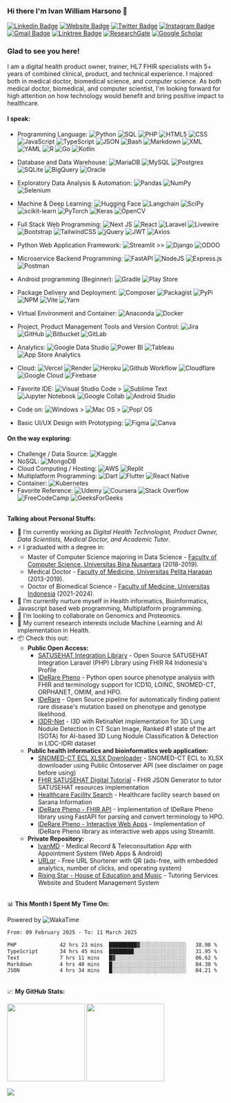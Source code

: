 ### Hi there I'm Ivan William Harsono 👋 

[![Linkedin Badge](https://custom-icon-badges.demolab.com/badge/LinkedIn-0A66C2?style=flat&logo=linkedin-white&logoColor=fff)](https://www.linkedin.com/comm/mynetwork/discovery-see-all?usecase=PEOPLE_FOLLOWS&followMember=ivanwilliammd)
[![Website Badge](https://img.shields.io/badge/Website-3b5998?style=flat&logo=google-chrome&logoColor=white)](https://ivanwilliammd.ivanwilliamharsono.com)
[![Twitter Badge](https://img.shields.io/badge/Twitter-000000?style=flat&logo=x&logoColor=white)](https://twitter.com/ivanwilliammd)
[![Instagram Badge](https://img.shields.io/badge/-Instagram-e4405f?style=flat&logo=Instagram&logoColor=white)](https://instagram.com/ivanwilliammd/)
[![Gmail Badge](https://img.shields.io/badge/Gmail-D14836?style=flat&logo=gmail&logoColor=white)](mailto:ivan.harsono@ivanwilliamharsono.com)
[![Linktree Badge](https://img.shields.io/badge/linktree-43E55E?style=flat&logo=linktree&logoColor=white)](https://linktr.ee/ivanwilliamharsono)
[![ResearchGate](https://img.shields.io/badge/ResearchGate-00CCBB?style=flat&logo=ResearchGate&logoColor=white)](https://www.researchgate.net/profile/Ivan-Harsono)
[![Google Scholar](https://img.shields.io/badge/Google%20Scholar-4285F4?style=flat&logo=google-scholar&logoColor=white)](https://scholar.google.com/citations?user=TMuoV-AAAAAJ)


### Glad to see you here! 
I am a digital health product owner, trainer, HL7 FHIR specialists with 5+ years of combined clinical, product, and technical experience. I majored both in medical doctor, biomedical science, and computer science. As both medical doctor, biomedical, and computer scientist, I'm looking forward for high attention on how technology would benefit and bring positive impact to healthcare. 


#### I speak: ####
- Programming Language:
![Python](https://img.shields.io/badge/python-3670A0?style=plastic&logo=python&logoColor=ffdd54)
![SQL](https://img.shields.io/badge/SQL-003545?style=plastic&logo=sql&logoColor=white)
![PHP](https://img.shields.io/badge/php-%23777BB4.svg?style=plastic&logo=php&logoColor=white)
![HTML5](https://img.shields.io/badge/html5-%23E34F26.svg?style=plastic&logo=html5&logoColor=white)
![CSS](https://img.shields.io/badge/CSS-1572B6?style=plastic&logo=css3&logoColor=fff)
![JavaScript](https://img.shields.io/badge/JavaScript-F7DF1E?style=plastic&logo=javascript&logoColor=000)
![TypeScript](https://img.shields.io/badge/TypeScript-3178C6?style=plastic&logo=typescript&logoColor=fff)
![JSON](https://img.shields.io/badge/JSON-000?logo=json&logoColor=fff)
![Bash](https://img.shields.io/badge/Bash-4EAA25?logo=gnubash&logoColor=fff)
![Markdown](https://img.shields.io/badge/Markdown-%23000000.svg?style=plastic&logo=markdown&logoColor=white)
![XML](https://img.shields.io/badge/XML-767C52?logo=xml&logoColor=fff)
![YAML](https://img.shields.io/badge/YAML-CB171E?style=plastic&logo=yaml&logoColor=fff)
![R](https://img.shields.io/badge/R-%23276DC3.svg?style=plastic&logo=r&logoColor=white)
![Go](https://img.shields.io/badge/go-%2300ADD8.svg?style=plastic&logo=go&logoColor=white)
![Kotlin](https://img.shields.io/badge/kotlin-%230095D5.svg?style=plastic&logo=kotlin&logoColor=white)

- Database and Data Warehouse: 
![MariaDB](https://img.shields.io/badge/MariaDB-003545?style=plastic&logo=mariadb&logoColor=white)
![MySQL](https://img.shields.io/badge/mysql-%2300f.svg?style=plastic&logo=mysql&logoColor=white)
![Postgres](https://img.shields.io/badge/postgres-%23316192.svg?style=plastic&logo=postgresql&logoColor=white)
![SQLite](https://img.shields.io/badge/sqlite-%2307405e.svg?style=plastic&logo=sqlite&logoColor=white)
![BigQuery](https://img.shields.io/badge/BigQuery-%234285F4.svg?style=plastic&logo=google-cloud&logoColor=white)
![Oracle](https://img.shields.io/badge/Oracle-F80000?style=plastic&logo=oracle&logoColor=white)

- Exploratory Data Analysis & Automation: 
![Pandas](https://img.shields.io/badge/pandas-%23150458.svg?style=plastic&logo=pandas&logoColor=white)
![NumPy](https://img.shields.io/badge/numpy-%23013243.svg?style=plastic&logo=numpy&logoColor=white)
![Selenium](https://img.shields.io/badge/-selenium-%43B02A?style=plastic&logo=selenium&logoColor=white)

- Machine & Deep Learning:
![Hugging Face](https://img.shields.io/badge/Hugging%20Face-FFD21E?style=plastic&logo=huggingface&logoColor=000)
![Langchain](https://img.shields.io/badge/langchain-1C3C3C??style=plastic&logo=langchain&logoColor=white)
![SciPy](https://img.shields.io/badge/SciPy-%230C55A5.svg?style=plastic&logo=scipy&logoColor=%white)
![scikit-learn](https://img.shields.io/badge/scikit--learn-%23F7931E.svg?style=plastic&logo=scikit-learn&logoColor=white)
![PyTorch](https://img.shields.io/badge/PyTorch-%23EE4C2C.svg?style=plastic&logo=PyTorch&logoColor=white)
![Keras](https://img.shields.io/badge/Keras-%23D00000.svg?style=plastic&logo=Keras&logoColor=white)
![OpenCV](https://img.shields.io/badge/opencv-%23white.svg?style=plastic&logo=opencv&logoColor=white)

- Full Stack Web Programming:
![Next JS](https://img.shields.io/badge/Next-black?style=plastic&logo=next.js&logoColor=white)
![React](https://img.shields.io/badge/react-%2320232a.svg?style=plastic&logo=react&logoColor=%2361DAFB)
![Laravel](https://img.shields.io/badge/laravel-%23FF2D20.svg?style=plastic&logo=laravel&logoColor=white)
![Livewire](https://img.shields.io/badge/livewire-4e56a6?style=plastic&logo=livewire&logoColor=white)
![Bootstrap](https://img.shields.io/badge/bootstrap-%23563D7C.svg?style=plastic&logo=bootstrap&logoColor=white)
![TailwindCSS](https://img.shields.io/badge/Tailwind%20CSS-%2338B2AC.svg?style=plastic&logo=tailwind-css&logoColor=white)
![jQuery](https://img.shields.io/badge/jquery-%230769AD.svg?style=plastic&logo=jquery&logoColor=white)
![JWT](https://img.shields.io/badge/JWT-black?style=plastic&logo=JSON%20web%20tokens)
![Axios](https://img.shields.io/badge/axios-671ddf?&style=plastic&logo=axios&logoColor=white)

- Python Web Application Framework:
![Streamlit](https://img.shields.io/badge/-Streamlit-FF4B4B?style=plastic&logo=streamlit&logoColor=white) >>
![Django](https://img.shields.io/badge/django-%23092E20.svg?style=plastic&logo=django&logoColor=white)
![ODOO](https://img.shields.io/badge/odoo-FF6C37.svg?style=plastic&logo=odoo&logoColor=white)

- Microservice Backend Programming:
![FastAPI](https://img.shields.io/badge/FastAPI-005571.svg?style=plastic&logo=fastapi&logoColor=white)
![NodeJS](https://img.shields.io/badge/node.js-6DA55F?style=plastic&logo=node.js&logoColor=white)
![Express.js](https://img.shields.io/badge/express.js-%23404d59.svg?style=plastic&logo=express&logoColor=%2361DAFB)
![Postman](https://img.shields.io/badge/Postman-FF6C37?style=plastic&logo=postman&logoColor=white)

- Android programming (Beginner): 
![Gradle](https://img.shields.io/badge/Gradle-02303A.svg?style=plastic&logo=Gradle&logoColor=white)
![Play Store](https://img.shields.io/badge/Google_Play-414141?style=plastic&logo=google-play&logoColor=white)

- Package Delivery and Deployment:
![Composer](https://img.shields.io/badge/Composer-885630?style=plastic&logo=composer&logoColor=fff)
![Packagist](https://img.shields.io/badge/Packagist-6DA55F.svg?style=plastic&logo=packagist&logoColor=white)
![PyPi](https://img.shields.io/badge/pypi-%23ececec.svg?style=plastic&logo=pypi&logoColor=1f73b7)
![NPM](https://img.shields.io/badge/NPM-%23000000.svg?style=plastic&logo=npm&logoColor=white)
![Vite](https://img.shields.io/badge/vite-%23646CFF.svg?style=plastic&logo=vite&logoColor=white)
![Yarn](https://img.shields.io/badge/Yarn-2C8EBB?style=plastic&logo=yarn&logoColor=fff)

- Virtual Environment and Container:
![Anaconda](https://img.shields.io/badge/Anaconda-%2344A833.svg?style=plastic&logo=anaconda&logoColor=white)
![Docker](https://img.shields.io/badge/docker-%230db7ed.svg?style=plastic&logo=docker&logoColor=white)

- Project, Product Management Tools and Version Control: 
![Jira](https://img.shields.io/badge/jira-%230A0FFF.svg?style=plastic&logo=jira&logoColor=white)
![GitHub](https://img.shields.io/badge/github-%23121011.svg?style=plastic&logo=github&logoColor=white)
![Bitbucket](https://img.shields.io/badge/bitbucket-%230047B3.svg?style=plastic&logo=bitbucket&logoColor=white)
![GitLab](https://img.shields.io/badge/GitLab-FC6D26?style=plastic&logo=gitlab&logoColor=fff)

- Analytics:
![Google Data Studio](https://img.shields.io/badge/Google%20Data%20Studio-E37400?style=plastic&logo=google-analytics&logoColor=white)
![Power BI](https://img.shields.io/badge/Power_BI-F2C811?style=plastic&logo=powerbi&logoColor=black)
![Tableau](https://img.shields.io/badge/Tableau-E97627?style=plastic&logo=Tableau&logoColor=white)
![App Store Analytics](https://img.shields.io/badge/App_Store_Analytics-0D96F6?style=plastic&logo=app-store&logoColor=white)

- Cloud: 
![Vercel](https://img.shields.io/badge/Vercel-%23000000.svg?style=plastic&logo=vercel&logoColor=white)
![Render](https://img.shields.io/badge/Render-46E3B7?style=plastic&logo=render&logoColor=white)
![Heroku](https://img.shields.io/badge/heroku-%23430098.svg?style=plastic&logo=heroku&logoColor=white)
![Github Workflow](https://img.shields.io/badge/GitHub_Actions-2088FF?style=plastic&logo=github-actions&logoColor=white)
![Cloudflare](https://img.shields.io/badge/Cloudflare-F38020?style=plastic&logo=Cloudflare&logoColor=white)
![Google Cloud](https://img.shields.io/badge/GoogleCloud-%234285F4.svg?style=plastic&logo=google-cloud&logoColor=white)
![Firebase](https://img.shields.io/badge/firebase-%23039BE5.svg?style=plastic&logo=firebase)

- Favorite IDE: 
![Visual Studio Code](https://custom-icon-badges.demolab.com/badge/Visual%20Studio%20Code-0078d7.svg?style=plastic&logo=vsc&logoColor=white) > 
![Sublime Text](https://img.shields.io/badge/sublime_text-%23575757.svg?style=plastic&logo=sublime-text&logoColor=important)
![Jupyter Notebook](https://img.shields.io/badge/jupyter-%23FA0F00.svg?style=plastic&logo=jupyter&logoColor=white)
![Google Collab](https://img.shields.io/badge/Google_Colab-F9AB00?style=plastic&logo=google-colab&logoColor=white)
![Android Studio](https://img.shields.io/badge/Android%20Studio-3DDC84.svg?style=plastic&logo=android-studio&logoColor=white)

- Code on:
![Windows](https://custom-icon-badges.demolab.com/badge/Windows-0078D6?style=plastic&logo=windows11&logoColor=white) > 
![Mac OS](https://img.shields.io/badge/mac%20os-000000?style=plastic&logo=macos&logoColor=F0F0F0) >
![Pop! OS](https://img.shields.io/badge/Pop!_OS-48B9C7?style=plastic&logo=Pop!_OS&logoColor=white)

- Basic UI/UX Design with Prototyping: 
![Figma](https://img.shields.io/badge/figma-%23F24E1E.svg?style=plastic&logo=figma&logoColor=white)
![Canva](https://img.shields.io/badge/Canva-%2300C4CC.svg?style=plastic&logo=Canva&logoColor=white)

#### On the way exploring: ####
- Challenge / Data Source: 
![Kaggle](https://img.shields.io/badge/Kaggle-035a7d?style=plastic&logo=kaggle&logoColor=white)
- NoSQL: 
![MongoDB](https://img.shields.io/badge/MongoDB-%234ea94b.svg?style=plastic&logo=mongodb&logoColor=white)
- Cloud Computing / Hosting: 
![AWS](https://img.shields.io/badge/AWS-%23FF9900.svg?style=plastic&logo=amazon-web-services&logoColor=white)
![Replit](https://img.shields.io/badge/Replit-DD1200?style=plastic&logo=Replit&logoColor=white)
- Multiplatform Programming: 
![Dart](https://img.shields.io/badge/dart-%230175C2.svg?style=plastic&logo=dart&logoColor=white)
![Flutter](https://img.shields.io/badge/Flutter-%2302569B.svg?style=plastic&logo=Flutter&logoColor=white)
![React Native](https://img.shields.io/badge/react_native-%2320232a.svg?style=plastic&logo=react&logoColor=%2361DAFB)
- Container: 
![Kubernetes](https://img.shields.io/badge/kubernetes-%23326ce5.svg?style=plastic&logo=kubernetes&logoColor=white)
- Favorite Reference: 
![Udemy](https://img.shields.io/badge/Udemy-A435F0?style=plastic&logo=Udemy&logoColor=white)
![Coursera](https://img.shields.io/badge/Coursera-%230056D2.svg?style=plastic&logo=Coursera&logoColor=white)
![Stack Overflow](https://img.shields.io/badge/-Stackoverflow-FE7A16?style=plastic&logo=stack-overflow&logoColor=white)
![FreeCodeCamp](https://img.shields.io/badge/Freecodecamp-%23123.svg?&style=plastic&logo=freecodecamp&logoColor=green)
![GeeksForGeeks](https://img.shields.io/badge/GeeksforGeeks-gray?style=plastic&logo=geeksforgeeks&logoColor=35914c)

\
**Talking about Personal Stuffs:**
- 🔭 I’m currently working as <i>Digital Health Technologist, Product Owner, Data Scientists, Medical Doctor, and Academic Tutor</i>.
- ⚡ I graduated with a degree in: 
    - Master of Computer Science majoring in Data Science - [Faculty of Computer Science, Universitas Bina Nusantara](https://mti.binus.ac.id/) (2018-2019).
    - Medical Doctor - [Faculty of Medicine, Universitas Pelita Harapan](https://www.uph.edu/id/department/medicine/) (2013-2019).
    - Doctor of Biomedical Science - [Faculty of Medicine, Universitas Indonesia](https://pdib.fk.ui.ac.id/) (2021-2024).
- 🌱 I’m currently nurture myself in Health informatics, Bioinformatics, Javascript based web programming, Multiplatform programming.
- 👯 I’m looking to collaborate on Genomics and Proteomics.
- 💬 My current research interests include Machine Learning and AI implementation in Health.
- 📦 Check this out:
    - **Public Open Access:**
        - [SATUSEHAT Integration Library](https://github.com/ivanwilliammd/satusehat-integration) - Open Source SATUSEHAT Integration Laravel (PHP) Library using FHIR R4 Indonesia's Profile
        - [IDeRare Pheno](https://github.com/ivanwilliammd/iderare-pheno) - Python open source phenotype analysis with FHIR and terminology support for ICD10, LOINC, SNOMED-CT, ORPHANET, OMIM, and HPO.
        - [IDeRare](https://github.com/ivanwilliammd/IDeRare) - Open Source pipeline for automatically finding patient rare disease's mutation based on phenotype and genotype likelihood.
        - [I3DR-Net](https://github.com/ivanwilliammd/I3DR-Net-Transfer-Learning) - I3D with RetinaNet implementation for 3D Lung Nodule Detection in CT Scan Image, Ranked #1 state of the art (SOTA) for AI-based 3D Lung Nodule Classification & Detection in LIDC-IDRI dataset
    - **Public health informatics and bioinformatics web application:**
        - [SNOMED-CT ECL XLSX Downloader](https://urlqr.xyz/shrimp) - SNOMED-CT ECL to XLSX downloader using Public Ontoserver API (see disclaimer on page before using)
        - [FHIR SATUSEHAT Digital Tutorial](https://urlqr.xyz/satusehat-tutorial) - FHIR JSON Generator to tutor SATUSEHAT resources implementation
        - [Healthcare Facility Search](https://urlqr.xyz/sarana-search) - Healthcare facility search based on Sarana Information
        - [IDeRare Pheno - FHIR API](https://urlqr.xyz/iderare-fhir) - Implementation of IDeRare Pheno library using FastAPI for parsing and convert terminology to HPO.
        - [IDeRare Pheno - Interactive Web Apps](https://urlqr.xyz/iderare-streamlit) - Implementation of IDeRare Pheno library as interactive web apps using Streamlit.
    - **Private Repository:**
        - [IvanMD](https://onelink.to/ivanmd) - Medical Record & Teleconsultation App with Appointment System (Web Apps & Android)
        - [URLqr](https://urlqr.xyz) - Free URL Shortener with QR (ads-free, with embedded analytics, number of clicks, and operating system)
        - [Rising Star - House of Education and Music](https://risingstar.ivanwilliamharsono.com) - Tutoring Services Website and Student Management System

\
📊 **This Month I Spent My Time On:**

Powered by ![WakaTime](https://img.shields.io/badge/WakaTime-000000?style=plastic&logo=WakaTime&logoColor=white)

<!--START_SECTION:waka-->

```txt
From: 09 February 2025 - To: 11 March 2025

PHP              42 hrs 23 mins  █████████▓░░░░░░░░░░░░░░░   38.98 %
TypeScript       34 hrs 45 mins  ████████░░░░░░░░░░░░░░░░░   31.95 %
Text             7 hrs 11 mins   █▓░░░░░░░░░░░░░░░░░░░░░░░   06.62 %
Markdown         4 hrs 40 mins   █░░░░░░░░░░░░░░░░░░░░░░░░   04.30 %
JSON             4 hrs 34 mins   █░░░░░░░░░░░░░░░░░░░░░░░░   04.21 %
```

<!--END_SECTION:waka-->

\
📈 **My GitHub Stats:**
<p>
  <img height="180em" src="https://github-readme-stats.vercel.app/api?username=ivanwilliammd&show_icons=true&hide_border=true&count_private=true&show_icons=true&include_all_commits=true" />
  <img height="180em" src="https://github-readme-stats.vercel.app/api/top-langs/?username=ivanwilliammd&show_icons=true&hide_border=true&layout=compact&langs_count=10"/>
</p>

![](https://github-profile-trophy.vercel.app/?username=ivanwilliammd&column=6&no-bg=true&theme=flat)
